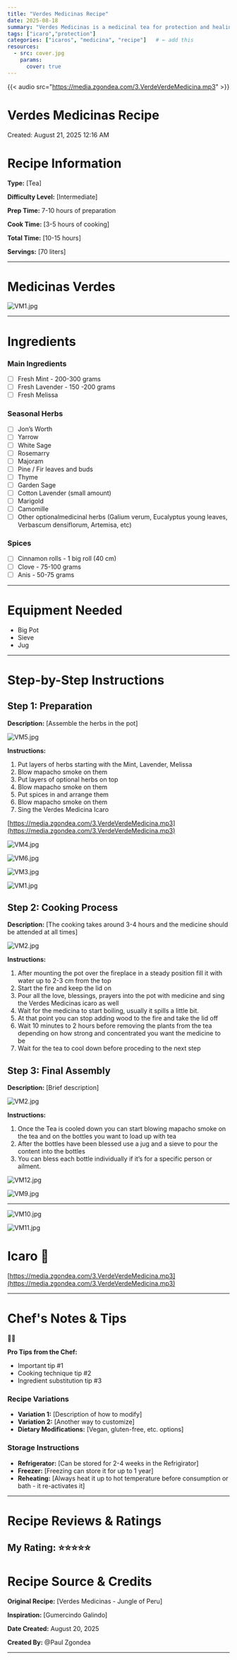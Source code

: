 ```yaml
---
title: "Verdes Medicinas Recipe"
date: 2025-08-18
summary: "Verdes Medicinas is a medicinal tea for protection and healing"
tags: ["icaro","protection"]
categories: ["icaros", "medicina", "recipe"]   # ← add this
resources:
  - src: cover.jpg
    params:
      cover: true
---
```



{{< audio src="https://media.zgondea.com/3.VerdeVerdeMedicina.mp3" >}}

# Verdes Medicinas Recipe

Created: August 21, 2025 12:16 AM

# Recipe Information

**Type:** [Tea]

**Difficulty Level:** [Intermediate]

**Prep Time:** 7-10 hours of preparation

**Cook Time:** [3-5 hours of cooking]

**Total Time:** [10-15 hours]

**Servings:** [70 liters]

---

# Medicinas Verdes

![VM1.jpg](VM1.jpg)

---

# Ingredients

### Main Ingredients

- [ ]  Fresh Mint - 200-300 grams
- [ ]  Fresh Lavender - 150 -200 grams
- [ ]  Fresh Melissa

### Seasonal Herbs

- [ ]  Jon’s Worth
- [ ]  Yarrow
- [ ]  White Sage
- [ ]  Rosemarry 
- [ ]  Majoram
- [ ]  Pine / Fir leaves and buds
- [ ]  Thyme
- [ ]  Garden Sage 
- [ ]  Cotton Lavender (small amount)
- [ ]  Marigold
- [ ]  Camomille
- [ ]  Other optionalmedicinal herbs (Galium verum, Eucalyptus young leaves, Verbascum densiflorum, Artemisa, etc)

### Spices

- [ ]  Cinnamon rolls - 1 big roll (40 cm)
- [ ]  Clove - 75-100 grams
- [ ]  Anis - 50-75 grams

---

# Equipment Needed

- Big Pot
- Sieve
- Jug

---

# Step-by-Step Instructions

## Step 1: Preparation

**Description:** [Assemble the herbs in the pot]

![VM5.jpg](VM5.jpg)

**Instructions:**

1. Put layers of herbs starting with the Mint, Lavender, Melissa
2. Blow mapacho smoke on them
3. Put layers of optional herbs on top
4. Blow mapacho smoke on them
5. Put spices in and arrange them 
6. Blow mapacho smoke on them
7. Sing the Verdes Medicina Icaro 

[https://media.zgondea.com/3.VerdeVerdeMedicina.mp3](https://media.zgondea.com/3.VerdeVerdeMedicina.mp3)

![VM4.jpg](VM4.jpg)

![VM6.jpg](VM6.jpg)

![VM3.jpg](VM3.jpg)

![VM1.jpg](VM1%201.jpg)

## Step 2: Cooking Process

**Description:** [The cooking takes around 3-4 hours and the medicine should be attended at all times]

![VM2.jpg](VM2.jpg)

**Instructions:**

1. After mounting the pot over the fireplace in a steady position fill it with water up to 2-3 cm from the top 
2. Start the fire and keep the lid on
3. Pour all the love, blessings, prayers into the pot with medicine and sing the Verdes Medicinas icaro as well 
4. Wait for the medicina to start boiling, usually it spills a little bit. 
5. At that point you can stop adding wood to the fire and take the lid off 
6. Wait 10 minutes to 2 hours before removing the plants from the tea depending on how strong and concentrated you want the medicine to be
7. Wait for the tea to cool down before proceding to the next step

## Step 3: Final Assembly

**Description:** [Brief description]

![VM2.jpg](VM2%201.jpg)

**Instructions:**

1. Once the Tea is cooled down you can start blowing mapacho smoke on the tea and on the bottles you want to load up with tea
2. After the bottles have been blessed use a jug and a sieve to pour the content into the bottles
3. You can bless each bottle individually if it’s for a specific person or ailment. 

![VM12.jpg](VM12.jpg)

![VM9.jpg](VM9.jpg)

---

![VM10.jpg](VM10.jpg)

![VM11.jpg](VM11.jpg)


# Icaro 🎵


[https://media.zgondea.com/3.VerdeVerdeMedicina.mp3](https://media.zgondea.com/3.VerdeVerdeMedicina.mp3)

---

# Chef's Notes & Tips

<aside>
👨‍🍳

**Pro Tips from the Chef:**

- Important tip #1
- Cooking technique tip #2
- Ingredient substitution tip #3
</aside>

### Recipe Variations

- **Variation 1:** [Description of how to modify]
- **Variation 2:** [Another way to customize]
- **Dietary Modifications:** [Vegan, gluten-free, etc. options]

### Storage Instructions

- **Refrigerator:** [Can be stored for 2-4 weeks in the Refrigirator]
- **Freezer:** [Freezing can store it for up to 1 year]
- **Reheating:** [Always heat it up to hot temperature before consumption or bath - it re-activates it]

---

# Recipe Reviews & Ratings

## My Rating: ⭐⭐⭐⭐⭐

# Recipe Source & Credits

**Original Recipe:** [Verdes Medicinas - Jungle of Peru]

**Inspiration:** [Gumercindo Galindo]

**Date Created:** August 20, 2025

**Created By:** @Paul Zgondea

---




